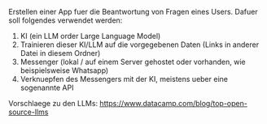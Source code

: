 Erstellen einer App fuer die Beantwortung von Fragen eines Users.
Dafuer soll folgendes verwendet werden:
1. KI (ein LLM order Large Language Model)
2. Trainieren dieser KI/LLM auf die vorgegebenen Daten (Links in anderer Datei in diesem Ordner)
3. Messenger (lokal / auf einem Server gehostet oder vorhanden, wie beispielsweise Whatsapp)
4. Verknuepfen des Messengers mit der KI, meistens ueber eine sogenannte API

Vorschlaege zu den LLMs:
https://www.datacamp.com/blog/top-open-source-llms
 
